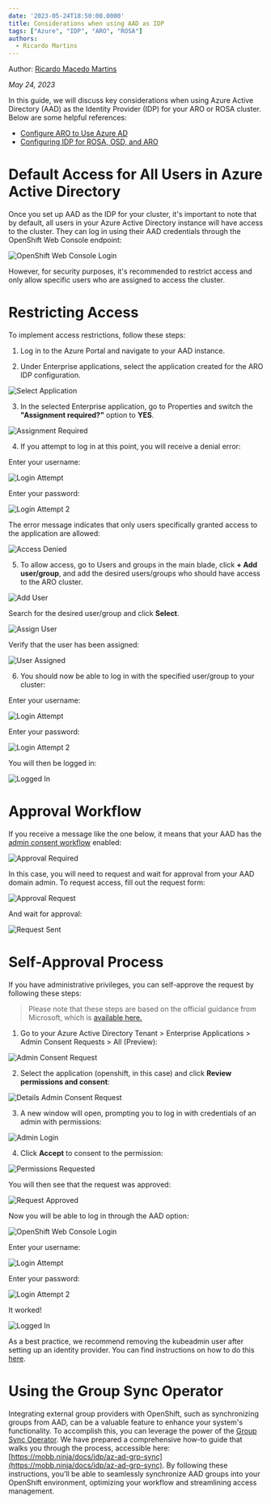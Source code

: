 ```yaml
---
date: '2023-05-24T18:50:00.0000'
title: Considerations when using AAD as IDP
tags: ["Azure", "IDP", "ARO", "ROSA"]
authors:
  - Ricardo Martins
---
```


Author: [Ricardo Macedo Martins](https://www.linkedin.com/in/ricmmartins)

*May 24, 2023*

In this guide, we will discuss key considerations when using Azure Active Directory (AAD) as the Identity Provider (IDP) for your ARO or ROSA cluster. Below are some helpful references:

* [Configure ARO to Use Azure AD](https://mobb.ninja/docs/idp/azuread-aro/)
* [Configuring IDP for ROSA, OSD, and ARO](https://mobb.ninja/docs/idp/azuread/)

# Default Access for All Users in Azure Active Directory

Once you set up AAD as the IDP for your cluster, it's important to note that by default, all users in your Azure Active Directory instance will have access to the cluster. They can log in using their AAD credentials through the OpenShift Web Console endpoint:

![OpenShift Web Console Login](./images/aro-login.png)

However, for security purposes, it's recommended to restrict access and only allow specific users who are assigned to access the cluster.

# Restricting Access

To implement access restrictions, follow these steps:

1. Log in to the Azure Portal and navigate to your AAD instance.

2. Under Enterprise applications, select the application created for the ARO IDP configuration.

![Select Application](./images/pick-application.png)

3. In the selected Enterprise application, go to Properties and switch the **"Assignment required?"** option to **YES**.

![Assignment Required](./images/assignment-required.png)

4. If you attempt to log in at this point, you will receive a denial error:

Enter your username:

![Login Attempt](./images/login-attempt.png)

Enter your password:

![Login Attempt 2](./images/login-attempt-2.png)

The error message indicates that only users specifically granted access to the application are allowed:

![Access Denied](./images/access-denied.png)

5. To allow access, go to Users and groups in the main blade, click **+ Add user/group**, and add the desired users/groups who should have access to the ARO cluster.

![Add User](./images/add-user.png)

Search for the desired user/group and click **Select**.

![Assign User](./images/assign-user.png)

Verify that the user has been assigned:

![User Assigned](./images/user-assigned.png)

6. You should now be able to log in with the specified user/group to your cluster:

Enter your username:

![Login Attempt](./images/login-attempt.png)

Enter your password:

![Login Attempt 2](./images/login-attempt-2.png)

You will then be logged in:

![Logged In](./images/logged-in.png)

# Approval Workflow

If you receive a message like the one below, it means that your AAD has the [admin consent workflow](https://learn.microsoft.com/en-us/azure/active-directory/manage-apps/configure-admin-consent-workflow) enabled:

![Approval Required](./images/approval-required.png)

In this case, you will need to request and wait for approval from your AAD domain admin. 
To request access, fill out the request form:

![Approval Request](./images/approval-request.png)

And wait for approval:

![Request Sent](./images/request-sent.png)

# Self-Approval Process

If you have administrative privileges, you can self-approve the request by following these steps:

> Please note that these steps are based on the official guidance from Microsoft, which is [available here.](https://learn.microsoft.com/en-us/azure/active-directory/manage-apps/review-admin-consent-requests)


1. Go to your Azure Active Directory Tenant > Enterprise Applications > Admin Consent Requests > All (Preview):

![Admin Consent Request](./images/admin-consent-requests.png)

2. Select the application (openshift, in this case) and click **Review permissions and consent**:

![Details Admin Consent Request](./images/details-admin-consent-requests.png)

3. A new window will open, prompting you to log in with credentials of an admin with permissions:

![Admin Login](./images/admin-login.png)

4. Click **Accept** to consent to the permission:

![Permissions Requested](./images/permissions-requested.png)

You will then see that the request was approved:

![Request Approved](./images/request-approved.png)

Now you will be able to log in through the AAD option:

![OpenShift Web Console Login](./images/aro-login.png)

Enter your username:

![Login Attempt](./images/login-attempt.png)

Enter your password:

![Login Attempt 2](./images/login-attempt-2.png)

It worked!

![Logged In](./images/logged-in.png)

As a best practice, we recommend removing the kubeadmin user after setting up an identity provider. You can find instructions on how to do this [here](https://docs.openshift.com/container-platform/4.13/authentication/remove-kubeadmin.html).

# Using the Group Sync Operator

Integrating external group providers with OpenShift, such as synchronizing groups from AAD, can be a valuable feature to enhance your system's functionality. To accomplish this, you can leverage the power of the [Group Sync Operator](https://github.com/redhat-cop/group-sync-operator). We have prepared a comprehensive how-to guide that walks you through the process, accessible here: [https://mobb.ninja/docs/idp/az-ad-grp-sync](https://mobb.ninja/docs/idp/az-ad-grp-sync). By following these instructions, you'll be able to seamlessly synchronize AAD groups into your OpenShift environment, optimizing your workflow and streamlining access management.
